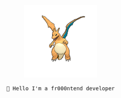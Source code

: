 <p align="center">
  <img src="./assets/4hsh.gif" alt="Charizard flying">
   <br><br>
  <samp>
    👋 Hello I'm a fr000ntend developer
  </samp>
</p>
